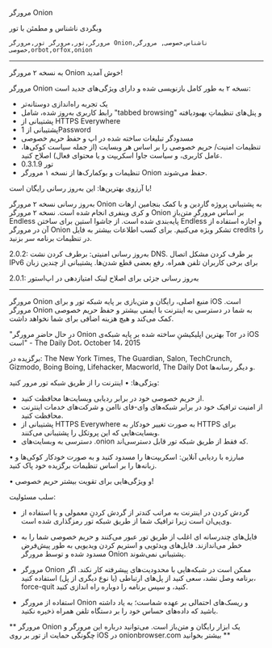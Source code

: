 مرورگر Onion

وبگردی ناشناس و مطمئن با تور

`مرورگر,تور,مرورگر تور,مرورگر Onion,ناشناس,خصوصی, مرورگر خصوصی,orbot,orfox,onion`

---

به نسخه ۲ مرورگر Onion خوش آمدید!

مرورگر Onion نسخه ۲ به طور کامل بازنویسی شده و دارای ویژگی‌های جدید است:

* یک تجربه راه‌اندازی دوستانه‌تر
* رابط کاربری به‌روز شده، شامل "tabbed browsing" و پنل‌های تنظیماتِ بهبودیافته
* پشتیبانی از HTTPS Everywhere
* پشتیبانی از 1Password
* مسدودگر تبلیغات ساخته شده در اپ و حفظ حریم خصوصی
* تنظیمات امنیت/ حریم خصوصی را بر اساس هر وبسایت (از جمله سیاست کوکی‌ها، عامل کاربری، و سیاست جاوا اسکریپت و یا محتوای فعال) اصلاح کنید.
* تور 0.3.1.9
* تنظیمات و بوکمارک‌ها از نسخه ۱ مرورگر Onion حفظ می‌شوند.

با آرزوی بهترین‌ها: این به‌روز رسانی رایگان است!

به‌روز رسانی نسخه ۲ مرورگر Onion به پشتیبانی پروژه گاردین و با کمک بنجامین ارهات و کری وینفری انجام شده است. نسخه ۲ مرورگر Onion بر اساس مرورگرِ متن‌بازِ Endless پایه‌بندی شده است. از جاشوا استین برای ساختن Endless و اجازه استفاده از آن در مرورگر Onion تشکر ویژه می‌کنیم. برای کسب اطلاعات بیشتر به فایل credits را در تنظیمات برنامه سر بزنید. 

2.0.2: به‌روز رسانی امنیتی: برطرف کردن نشت DNS. بر طرف کردن مشکل اتصال IPv6 برای برخی کاربران تلفن همراه. رفع بعضی قطع شدن‌ها. پشتیبانی از چندین زبان

2.0.1: به‌روز رسانی جزئی برای اصلاح لینک امتیازدهی در اپ‌استور

---

مرورگر Onion منبع اصلی، رایگان و متن‌بازی بر پایه شبکه تور و برای iOS است. مرورگر Onion به شما در دسترسی به اینترنت با ایمنی بیشتر و حفظ حریم خصوصی کمک می‌کند و هیچ هزینه اضافی برای شما نخواهد داشت.

"در حال حاضر مرورگر Onion بهترین اپلیکیشنِ ساخته شده بر پایه شبکه‌ی Tor در iOS است" - The Daily Dot، October 14، 2015

برگزیده در:  The New York Times, The Guardian, Salon, TechCrunch, Gizmodo, Boing Boing, Lifehacker, Macworld, The Daily Dot و دیگر رسانه‌ها.

ویژگی‌ها:
• اینترنت را از طریق شبکه تور مرور کنید: 
- از حریم خصوصی خود در برابر ردیابی وبسایت‌ها محافظت کنید.
- از امنیت ترافیک خود در برابر شبکه‌های وای-فای ناامن و شرکت‌های خدمات اینترنت محافظت کنید.
- پشتیبانی از HTTPS Everywhere به صورت تغییر خودکار به HTTPS برای وبسایت‌هایی که این پروتکل را پشتیبانی می‌کنند.
- دسترسی به وبسایت‌های .onion که فقط از طریق شبکه تور قابل دسترسی‌اند.

• مبارزه با ردیابی آنلاین: اسکریپت‌ها را مسدود کنید و به صورت خودکار کوکی‌ها و زبانه‌ها را بر اساس تنظیمات برگزیده خود پاک کنید.

• و ویژگی‌هایی برای تقویت بیشتر حریم خصوصی!

سلب مسئولیت:
- گردش کردن در اینترنت به مراتب کندتر از گردش کردنِ معمولی و یا استفاده از وی‌پی‌ان است زیرا ترافیک شما از طریق شبکه تور رمزگذاری شده است.

- فایل‌های چندرسانه ای اغلب از طریق تور عبور می‌کنند و حریم خصوصی شما را به خطر می‌اندازند. فایل‌های ویدئویی و استریم کردن ویدیویی به طور پیش‌فرض مسدود شده و توسط مرورگر Onion پشتیبانی نمی‌شوند.

- مرورگر Onion ممکن است در شبکه‌هایی با محدودیت‌های پیشرفته کار نکند. اگر برنامه وصل نشد، سعی کنید از پل‌های ارتباطی (یا نوع دیگری از پل) استفاده کنید، force-quit کنید، و سپس برنامه را دوباره راه اندازی کنید.

- استفاده از مرورگر Onion و ریسک‌های احتمالی بر عهده‌ شماست؛ به یاد داشته باشید که داده‌های حساس خود را بر دستگاه تلفن همراه ذخیره نکنید.

** مرورگر Onion یک ابزار رایگان و متن‌باز است. می‌توانید درباره این مرورگر و چگونگی حمایت از تور بر روی iOS در onionbrowser.com بیشتر بخوانید **

